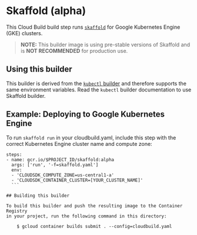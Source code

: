 # Skaffold (alpha)

This Cloud Build build step runs
[`skaffold`](https://github.com/GoogleCloudPlatform/skaffold/) for Google
Kubernetes Engine (GKE) clusters.

> **NOTE:** This builder image is using pre-stable versions of Skaffold and is
> **NOT RECOMMENDED** for production use.

## Using this builder

This builder is derived from the
[`kubectl` builder](https://github.com/GoogleCloudPlatform/cloud-builders/tree/master/kubectl)
and therefore supports the same environment variables. Read the `kubectl`
builder documentation to use Skaffold builder.

## Example: Deploying to Google Kubernetes Engine

To run `skaffold run` in your cloudbuild.yaml, include this step with the
correct Kubernetes Engine cluster name and compute zone:

````
steps:
- name: gcr.io/$PROJECT_ID/skaffold:alpha
  args: ['run', '-f=skaffold.yaml']
  env:
  - 'CLOUDSDK_COMPUTE_ZONE=us-central1-a'
  - 'CLOUDSDK_CONTAINER_CLUSTER=[YOUR_CLUSTER_NAME]'
  ```

## Building this builder

To build this builder and push the resulting image to the Container Registry
in your project, run the following command in this directory:

    $ gcloud container builds submit . --config=cloudbuild.yaml

````
